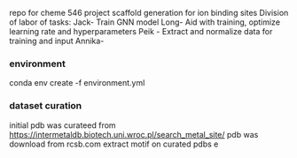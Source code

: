 repo for cheme 546 project
scaffold generation for ion binding sites
Division of labor of tasks:
Jack- Train GNN model
Long- Aid with training, optimize learning rate and hyperparameters
Peik - Extract and normalize data for training and input
Annika- 
### environment
conda env create -f environment.yml

### dataset curation
initial pdb was curateed from https://intermetaldb.biotech.uni.wroc.pl/search_metal_site/
pdb was download from rcsb.com
extract motif on curated pdbs
e